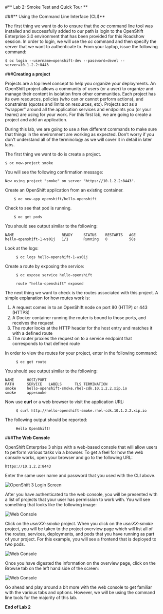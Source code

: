 #** Lab 2: Smoke Test and Quick Tour **

###** Using the Command Line Interface (CLI)**

The first thing we want to do to ensure that the *oc* command line tool was installed and successfully added to our path is login to the OpenShift Enterprise 3.0 environment that has been provided for this Roadshow session.  In order to login, we will use the *oc* command and then specify the server that we want to authenticate to. From your laptop, issue 
the following command:

	$ oc login --username=openshift-dev --password=devel --server=10.1.2.2:8443
    
###**Creating a project**

Projects are a top level concept to help you organize your deployments. An
OpenShift project allows a community of users (or a user) to organize and manage
their content in isolation from other communities. Each project has its own
resources, policies (who can or cannot perform actions), and constraints (quotas
and limits on resources, etc).  Projects act as a "wrapper" around all the
application services and endpoints you (or your teams) are using for your work.
For this first lab, we are going to create a project and add an application.


During this lab, we are going to use a few different commands to make sure that
things in the environment are working as expected.  Don't worry if you don't
understand all of the terminology as we will cover it in detail in later labs.

The first thing we want to do is create a project.

	$ oc new-project smoke
   
You will see the following confirmation message:

	Now using project "smoke" on server "https://10.1.2.2:8443".

Create an OpenShift application from an existing container.

        $ oc new-app openshift/hello-openshift

Check to see that pod is running.

        $ oc get pods

You should see output similar to the following:

    NAME                      READY     STATUS    RESTARTS   AGE
    hello-openshift-1-ws01j   1/1       Running   0          58s

Look at the logs:

         $ oc logs hello-openshift-1-ws01j

Create a route by exposing the service:

         $ oc expose service hello-openshift
  
         route "hello-openshift" exposed

The next thing we want to check is the routes associated with this project. A simple explanation for how routes work is:
1. A request comes in to an OpenShift node on port 80 (HTTP) or 443 (HTTPS)
1. A Docker container running the router is bound to those ports, and receives the request
1. The router looks at the HTTP header for the host entry and matches it with a defined route
1. The router proxies the request on to a service endpoint that corresponds to that defined route

In order to view the routes for your project, enter in the following command:

         $ oc get route


You should see output similar to the following:
	
    NAME      HOST/PORT                                                     PATH      SERVICE   LABELS      TLS TERMINATION
    smoke     hello-openshift-smoke.rhel-cdk.10.1.2.2.xip.io                          smoke     app=smoke 

Now use **curl** or a web browser to visit the application URL:

         $ curl http://hello-openshift-smoke.rhel-cdk.10.1.2.2.xip.io

The following output should be reported:

         Hello OpenShift!

###**The Web Console**

OpenShift Enterprise 3 ships with a web-based console that will allow users to
perform various tasks via a browser.  To get a feel for how the web console
works, open your browser and go to the following URL:

	https://10.1.2.2:8443

Enter the same user name and password that you used with the CLI above.

![OpenShift 3 Login Screen](http://training.runcloudrun.com/images/roadshow/v3login.png)

After you have authenticated to the web console, you will be presented with a
list of projects that your user has permission to work with. You will see
something that looks like the following image:

![Web Console](http://training.runcloudrun.com/images/roadshow/webconsole1.png)

Click on the *userXX-smoke* project. When you click on the *userXX-smoke*
project, you will be taken to the project overview page which will list all of
the routes, services, deployments, and pods that you have running as part of
your project.  For this example, you will see a frontend that is deployed to
two pods.

![Web Console](http://training.runcloudrun.com/images/roadshow/webconsole2.png)

Once you have digested the information on the overview page, click on the Browse tab on the left hand side of the screen:

![Web Console](http://training.runcloudrun.com/images/roadshow/webconsole3.png)

Go ahead and play around a bit more with the web console to get familiar with
the various tabs and options.  However, we will be using the command line tools
for the majority of this lab.


**End of Lab 2**
